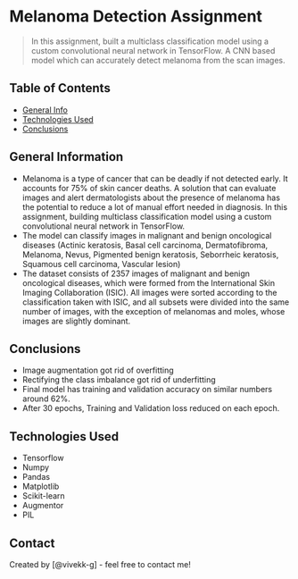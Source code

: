 # Melanoma Detection Assignment
> In this assignment, built a multiclass classification model using a custom convolutional neural network in TensorFlow.
> A CNN based model which can accurately detect melanoma from the scan images.


## Table of Contents
* [General Info](#general-information)
* [Technologies Used](#technologies-used)
* [Conclusions](#conclusions)


## General Information
- Melanoma is a type of cancer that can be deadly if not detected early. It accounts for 75% of skin cancer deaths. A solution that can evaluate images and alert dermatologists about the presence of melanoma has the potential to reduce a lot of manual effort needed in diagnosis. In this assignment, building multiclass classification model using a custom convolutional neural network in TensorFlow.
- The model can classify images in malignant and benign oncological diseases (Actinic keratosis, Basal cell carcinoma, Dermatofibroma, Melanoma, Nevus, Pigmented benign keratosis, Seborrheic keratosis, Squamous cell carcinoma, Vascular lesion) 
- The dataset consists of 2357 images of malignant and benign oncological diseases, which were formed from the International Skin Imaging Collaboration (ISIC). All images were sorted according to the classification taken with ISIC, and all subsets were divided into the same number of images, with the exception of melanomas and moles, whose images are slightly dominant.


## Conclusions
- Image augmentation got rid of overfitting
- Rectifying the class imbalance got rid of underfitting
- Final model has training and validation accuracy on similar numbers around 62%.
- After 30 epochs, Training and Validation loss reduced on each epoch.


## Technologies Used
- Tensorflow
- Numpy 
- Pandas 
- Matplotlib 
- Scikit-learn
- Augmentor 
- PIL 

## Contact
Created by [@vivekk-g] - feel free to contact me!
